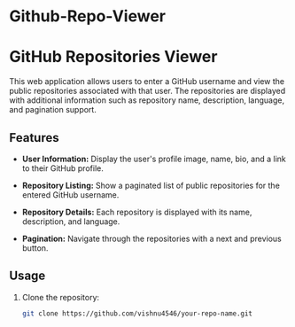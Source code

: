 # Github-Repo-Viewer

# GitHub Repositories Viewer

This web application allows users to enter a GitHub username and view the public repositories associated with that user. The repositories are displayed with additional information such as repository name, description, language, and pagination support.

## Features

- **User Information:** Display the user's profile image, name, bio, and a link to their GitHub profile.

- **Repository Listing:** Show a paginated list of public repositories for the entered GitHub username.

- **Repository Details:** Each repository is displayed with its name, description, and language.

- **Pagination:** Navigate through the repositories with a next and previous button.

## Usage

1. Clone the repository:

   ```bash
   git clone https://github.com/vishnu4546/your-repo-name.git
